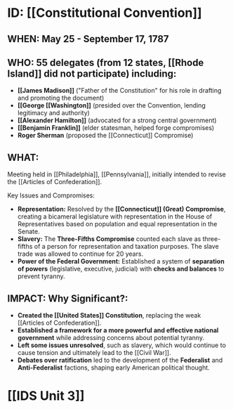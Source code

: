 # ID: [[Constitutional Convention]] 
## WHEN: May 25 - September 17, 1787 
## WHO: 55 delegates (from 12 states, [[Rhode Island]] did not participate) including:
* **[[James Madison]]** ("Father of the Constitution" for his role in drafting and promoting the document)
* **[[George [[Washington]]** (presided over the Convention, lending legitimacy and authority)
* **[[Alexander Hamilton]]** (advocated for a strong central government)
* **[[Benjamin Franklin]]** (elder statesman, helped forge compromises)
* **Roger Sherman**  (proposed the [[Connecticut]] Compromise)

## WHAT: 
Meeting held in [[Philadelphia]], [[Pennsylvania]], initially intended to revise the [[Articles of Confederation]].  

Key Issues and Compromises:
* **Representation:** Resolved by the **[[Connecticut]] (Great) Compromise**, creating a bicameral legislature with representation in the House of Representatives based on population and equal representation in the Senate.
* **Slavery:** The **Three-Fifths Compromise** counted each slave as three-fifths of a person for representation and taxation purposes. The slave trade was allowed to continue for 20 years. 
* **Power of the Federal Government:** Established a system of **separation of powers** (legislative, executive, judicial) with **checks and balances** to prevent tyranny.

## IMPACT: Why Significant?: 
* **Created the [[United States]] Constitution**, replacing the weak [[Articles of Confederation]].
* **Established a framework for a more powerful and effective national government** while addressing concerns about potential tyranny. 
* **Left some issues unresolved**, such as slavery, which would continue to cause tension and ultimately lead to the [[Civil War]]. 
* **Debates over ratification** led to the development of the **Federalist** and **Anti-Federalist** factions, shaping early American political thought. 

# [[IDS Unit 3]]